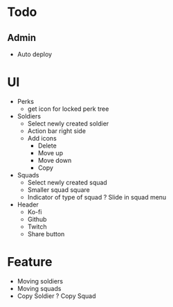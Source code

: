 # Todo
## Admin
- Auto deploy

# UI
- Perks
  - get icon for locked perk tree 
- Soldiers
	- Select newly created soldier
	- Action bar right side
    - Add icons
      - Delete
      - Move up
      - Move down
      - Copy
- Squads
	- Select newly created squad
	- Smaller squad square
	- Indicator of type of squad
	? Slide in squad menu
- Header
	- Ko-fi
	- Github
	- Twitch
  - Share button
# Feature
- Moving soldiers
- Moving squads
- Copy Soldier
? Copy Squad
